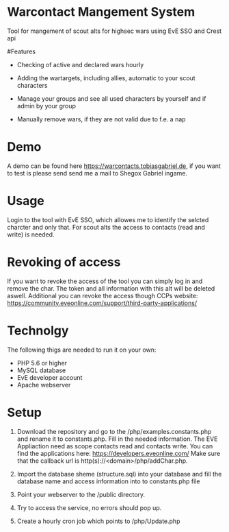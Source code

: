 # Warcontact Mangement System
Tool for mangement of scout alts for highsec wars using EvE SSO and Crest api

#Features
- Checking of active and declared wars hourly

- Adding the wartargets, including allies, automatic to your scout characters 

- Manage your groups and see all used characters by yourself and if admin by your group

- Manually remove wars, if they are not valid due to f.e. a nap

# Demo
A demo can be found here https://warcontacts.tobiasgabriel.de, if you want to test is please send send me a mail to Shegox Gabriel ingame.

# Usage
Login to the tool with EvE SSO, which allowes me to identify the selcted charcter and only that. For scout alts the access to contacts (read and write) is needed.

# Revoking of access
If you want to revoke the access of the tool you can simply log in and remove the char. The token and all information with this alt will be deleted aswell.
Additional you can revoke the access though CCPs website: https://community.eveonline.com/support/third-party-applications/

# Technolgy
The following thigs are needed to run it on your own:
- PHP 5.6 or higher
- MySQL database
- EvE developer account
- Apache webserver

# Setup
1) Download the repository and go to the /php/examples.constants.php and rename it to constants.php. Fill in the needed information.
  The EVE Appliaction need as scope contacts read and contacts write. You can find the applications here: https://developers.eveonline.com/
  Make sure that the callback url is http(s)://&lt;domain&gt;/php/addChar.php.
  
2) Import the database sheme (structure.sql) into your database and fill the database name and access information into to constants.php file

3) Point your webserver to the /public directory.

4) Try to access the service, no errors should pop up.

5) Create a hourly cron job which points to /php/Update.php
